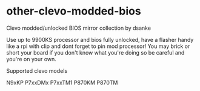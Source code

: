 # other-clevo-modded-bios
Clevo modded/unlocked BIOS mirror collection by dsanke

Use up to 9900KS processor and bios fully unlocked, have a flasher handy like a rpi with clip and dont forget to pin mod processor!
You may brick or short your board if you don't know what you're doing so be careful and you're on your own.

Supported clevo models

N9xKP
P7xxDMx
P7xxTM1
P870KM
P870TM
